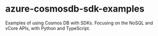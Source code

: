 # azure-cosmosdb-sdk-examples
Examples of using Cosmos DB with SDKs.  Focusing on the NoSQL and vCore APIs, with Python and TypeScript.
